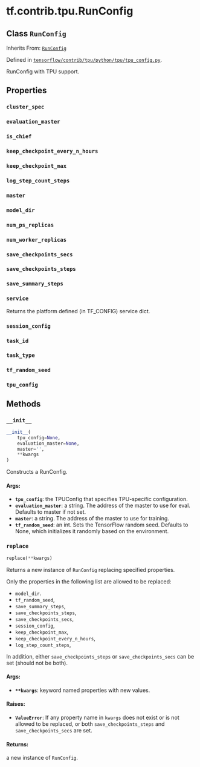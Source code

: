 <div itemscope itemtype="http://developers.google.com/ReferenceObject">
<meta itemprop="name" content="tf.contrib.tpu.RunConfig" />
<meta itemprop="property" content="cluster_spec"/>
<meta itemprop="property" content="evaluation_master"/>
<meta itemprop="property" content="is_chief"/>
<meta itemprop="property" content="keep_checkpoint_every_n_hours"/>
<meta itemprop="property" content="keep_checkpoint_max"/>
<meta itemprop="property" content="log_step_count_steps"/>
<meta itemprop="property" content="master"/>
<meta itemprop="property" content="model_dir"/>
<meta itemprop="property" content="num_ps_replicas"/>
<meta itemprop="property" content="num_worker_replicas"/>
<meta itemprop="property" content="save_checkpoints_secs"/>
<meta itemprop="property" content="save_checkpoints_steps"/>
<meta itemprop="property" content="save_summary_steps"/>
<meta itemprop="property" content="service"/>
<meta itemprop="property" content="session_config"/>
<meta itemprop="property" content="task_id"/>
<meta itemprop="property" content="task_type"/>
<meta itemprop="property" content="tf_random_seed"/>
<meta itemprop="property" content="tpu_config"/>
<meta itemprop="property" content="__init__"/>
<meta itemprop="property" content="replace"/>
</div>

# tf.contrib.tpu.RunConfig

## Class `RunConfig`

Inherits From: [`RunConfig`](../../../tf/estimator/RunConfig.md)



Defined in [`tensorflow/contrib/tpu/python/tpu/tpu_config.py`](https://www.tensorflow.org/code/tensorflow/contrib/tpu/python/tpu/tpu_config.py).

RunConfig with TPU support.

## Properties

<h3 id="cluster_spec"><code>cluster_spec</code></h3>



<h3 id="evaluation_master"><code>evaluation_master</code></h3>



<h3 id="is_chief"><code>is_chief</code></h3>



<h3 id="keep_checkpoint_every_n_hours"><code>keep_checkpoint_every_n_hours</code></h3>



<h3 id="keep_checkpoint_max"><code>keep_checkpoint_max</code></h3>



<h3 id="log_step_count_steps"><code>log_step_count_steps</code></h3>



<h3 id="master"><code>master</code></h3>



<h3 id="model_dir"><code>model_dir</code></h3>



<h3 id="num_ps_replicas"><code>num_ps_replicas</code></h3>



<h3 id="num_worker_replicas"><code>num_worker_replicas</code></h3>



<h3 id="save_checkpoints_secs"><code>save_checkpoints_secs</code></h3>



<h3 id="save_checkpoints_steps"><code>save_checkpoints_steps</code></h3>



<h3 id="save_summary_steps"><code>save_summary_steps</code></h3>



<h3 id="service"><code>service</code></h3>

Returns the platform defined (in TF_CONFIG) service dict.

<h3 id="session_config"><code>session_config</code></h3>



<h3 id="task_id"><code>task_id</code></h3>



<h3 id="task_type"><code>task_type</code></h3>



<h3 id="tf_random_seed"><code>tf_random_seed</code></h3>



<h3 id="tpu_config"><code>tpu_config</code></h3>





## Methods

<h3 id="__init__"><code>__init__</code></h3>

``` python
__init__(
    tpu_config=None,
    evaluation_master=None,
    master='',
    **kwargs
)
```

Constructs a RunConfig.

#### Args:

* <b>`tpu_config`</b>: the TPUConfig that specifies TPU-specific configuration.
* <b>`evaluation_master`</b>: a string. The address of the master to use for eval.
    Defaults to master if not set.
* <b>`master`</b>: a string. The address of the master to use for training.
* <b>`tf_random_seed`</b>: an int. Sets the TensorFlow random seed. Defaults to None,
    which initializes it randomly based on the environment.

<h3 id="replace"><code>replace</code></h3>

``` python
replace(**kwargs)
```

Returns a new instance of `RunConfig` replacing specified properties.

Only the properties in the following list are allowed to be replaced:
  - `model_dir`.
  - `tf_random_seed`,
  - `save_summary_steps`,
  - `save_checkpoints_steps`,
  - `save_checkpoints_secs`,
  - `session_config`,
  - `keep_checkpoint_max`,
  - `keep_checkpoint_every_n_hours`,
  - `log_step_count_steps`,

In addition, either `save_checkpoints_steps` or `save_checkpoints_secs`
can be set (should not be both).

#### Args:

* <b>`**kwargs`</b>: keyword named properties with new values.


#### Raises:

* <b>`ValueError`</b>: If any property name in `kwargs` does not exist or is not
    allowed to be replaced, or both `save_checkpoints_steps` and
    `save_checkpoints_secs` are set.


#### Returns:

a new instance of `RunConfig`.



